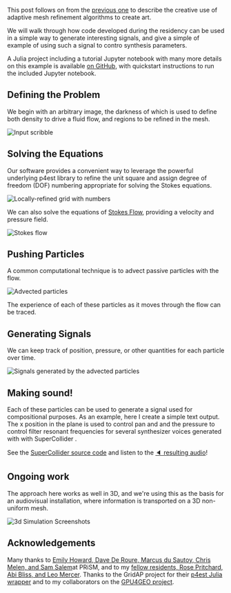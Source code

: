 This post follows on from the [previous one](https://www.rncm.ac.uk/research/research-centres-rncm/prism/prism-blog/prism-residency-update-patrick-sanan/) to describe the creative use of adaptive mesh refinement algorithms to create art.

We will walk through how code developed during the residency can be used in a simple way to generate interesting signals, and give a simple of example of using such a signal to contro synthesis parameters.

A Julia project including a tutorial Jupyter notebook with many more details on this example is available [on GitHub](https://github.com/psanan/PRiSM_tool), with quickstart instructions to run the included Jupyter notebook.

## Defining the Problem

We begin with an arbitrary image, the darkness of which is used to define both density to drive a fluid flow, and regions
to be refined in the mesh.

![Input scribble](scribble.png)

## Solving the Equations

Our software provides a convenient way to leverage the powerful underlying p4est library to refine the unit square and assign degree of freedom (DOF) numbering appropriate for solving the Stokes equations.

![Locally-refined grid with numbers](grid.png)

We can also solve the equations of [Stokes Flow](https://en.wikipedia.org/wiki/Stokes_flow), providing a velocity and pressure field.

![Stokes flow](stokes.png)

## Pushing Particles

A common computational technique is to advect passive particles with the flow.

![Advected particles](traces.png)

The experience of each of these particles as it moves through the flow can be traced.

## Generating Signals

We can keep track of position, pressure, or other quantities for each particle over time.

![Signals generated by the advected particles](traces_graph.png)

## Making sound!

Each of these particles can be used to generate a signal used for compositional purposes. As an example, here I create a simple text output. The x position in the plane is used to control pan and and the pressure to control filter resonant frequencies for several synthesizer voices generated with with SuperCollider .

See the [SuperCollider source code](https://github.com/psanan/PRiSM_Tool/blob/main/play_trace.scd)
and listen to the 
[🔈 resulting audio](traces_2023-07-30.mp3)!

## Ongoing work

The approach here works as well in 3D, and we're using this as the basis for an audiovisual installation, where information is transported on a 3D non-uniform mesh.

![3d Simulation Screenshots](3d_screenshots.png)

## Acknowledgements

Many thanks to [Emily Howard, Dave De Roure, Marcus du Sautoy, Chris Melen, and Sam Salem](https://www.rncm.ac.uk/research/research-centres-rncm/prism/prism-team/prism-team/)at PRiSM, and to my [fellow residents, Rose Pritchard, Abi Bliss, and Leo Mercer](https://www.rncm.ac.uk/research/research-centres-rncm/prism/prism-team/prism-writers-and-scientists-in-residence/). Thanks to the GridAP project for their [p4est Julia wrapper](https://github.com/gridap/P4est_wrapper.jl) and to my collaborators on the [GPU4GEO project](https://www.pasc-ch.org/projects/2021-2024/gpu4geo/index.html).